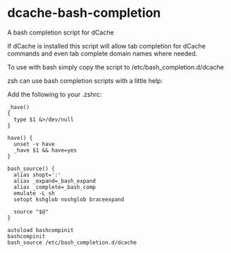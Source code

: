 dcache-bash-completion
======================

A bash completion script for dCache

If dCache is installed this script will allow tab completion for dCache commands
and even tab complete domain names where needed.

To use with bash simply copy the script to /etc/bash_completion.d/dcache

zsh can use bash completion scripts with a little help:

Add the following to your .zshrc:

    _have()
    {
      type $1 &>/dev/null
    }

    have() {
      unset -v have
      _have $1 && have=yes
    }

    bash_source() {
      alias shopt=':'
      alias _expand=_bash_expand
      alias _complete=_bash_comp
      emulate -L sh
      setopt kshglob noshglob braceexpand

      source "$@"
    }

    autoload bashcompinit
    bashcompinit
    bash_source /etc/bash_completion.d/dcache

